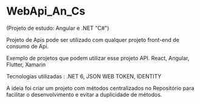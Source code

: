 # WebApi_An_Cs

(Projeto de estudo: Angular e .NET "C#")

Projeto de Apis pode ser utilizado com qualquer projeto front-end de consumo de Api.

Exemplo de projetos que podem utilizar esse projeto API.
React, Angular, Flutter, Xamarin

Tecnologias utilizadas :
.NET 6, JSON WEB TOKEN, IDENTITY

A ideia foi criar um projeto com métodos centralizados no Repositório para facilitar o desenvolvimento e evitar a duplicidade de métodos.
